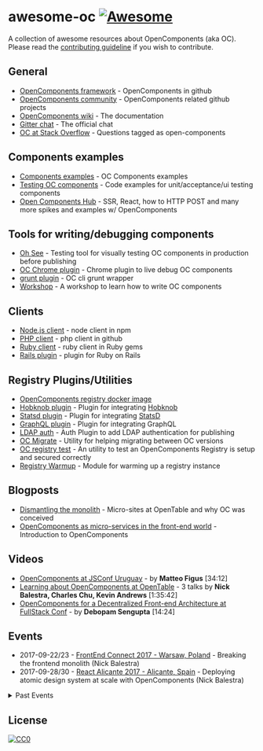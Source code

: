awesome-oc [![Awesome](https://cdn.rawgit.com/sindresorhus/awesome/d7305f38d29fed78fa85652e3a63e154dd8e8829/media/badge.svg)](https://github.com/sindresorhus/awesome)
================

A collection of awesome resources about OpenComponents (aka OC). Please read the [contributing guideline](CONTRIBUTING.md) if you wish to contribute.

## General
* [OpenComponents framework](https://github.com/opentable/oc) - OpenComponents in github
* [OpenComponents community](https://github.com/opencomponents) - OpenComponents related github projects
* [OpenComponents wiki](https://github.com/opentable/oc/wiki) - The documentation
* [Gitter chat](https://gitter.im/opentable/oc) - The official chat
* [OC at Stack Overflow](http://stackoverflow.com/tags/open-components) - Questions tagged as open-components

## Components examples
* [Components examples](https://github.com/opencomponents/oc-components-examples) - OC Components examples
* [Testing OC components](https://github.com/opentable/oc-testing) - Code examples for unit/acceptance/ui testing components
* [Open Components Hub](https://github.com/mattiaerre/oc-hub) - SSR, React, how to HTTP POST and many more spikes and examples w/ OpenComponents

## Tools for writing/debugging components
* [Oh See](https://github.com/opentable/oh-see) - Testing tool for visually testing OC components in production before publishing
* [OC Chrome plugin](https://github.com/opentable/oc-debug-extension) - Chrome plugin to live debug OC components
* [grunt plugin](https://github.com/opentable/grunt-oc) - OC cli grunt wrapper
* [Workshop](https://github.com/opencomponents/oc-workshop) - A workshop to learn how to write OC components

## Clients

* [Node.js client](https://www.npmjs.com/package/oc-client) - node client in npm
* [PHP client](https://github.com/opencomponents/oc-client-php) - php client in github
* [Ruby client](https://rubygems.org/gems/opencomponents) - ruby client in Ruby gems
* [Rails plugin](https://rubygems.org/gems/opencomponents-rails) - plugin for Ruby on Rails

## Registry Plugins/Utilities

* [OpenComponents registry docker image](https://github.com/ciricihq/oc-docker)
* [Hobknob plugin](https://github.com/opentable/oc-hobknob) - Plugin for integrating [Hobknob](https://github.com/opentable/hobknob)
* [Statsd plugin](https://github.com/opentable/oc-statsd) - Plugin for integrating [StatsD](https://github.com/etsy/statsd)
* [GraphQL plugin](https://github.com/opentable/oc-graphql-client) - Plugin for integrating GraphQL
* [LDAP auth](https://github.com/andyroyle/oc-auth-ldap) - Auth Plugin to add LDAP authentication for publishing
* [OC Migrate](https://github.com/opencomponents/oc-migrate) - Utility for helping migrating between OC versions
* [OC registry test](https://github.com/opentable/oc-registry-test) - An utility to test an OpenComponents Registry is setup and secured correctly
* [Registry Warmup](https://github.com/opencomponents/oc-warmup) - Module for warming up a registry instance

## Blogposts

* [Dismantling the monolith](http://tech.opentable.co.uk/blog/2015/02/09/dismantling-the-monolith-microsites-at-opentable/) - Micro-sites at OpenTable and why OC was conceived
* [OpenComponents as micro-services in the front-end world](http://tech.opentable.co.uk/blog/2016/04/27/opencomponents-microservices-in-the-front-end-world/) - Introduction to OpenComponents

## Videos

* [OpenComponents at JSConf Uruguay](https://www.youtube.com/watch?v=M4OXXRdCpyQ) - by **Matteo Figus** [34:12]
* [Learning about OpenComponents at OpenTable](https://vimeo.com/203926042) - 3 talks by **Nick Balestra, Charles Chu, Kevin Andrews** [1:35:42]
* [ OpenComponents for a Decentralized Front-end Architecture at FullStack Conf](https://skillsmatter.com/skillscasts/10577-lightning-talk-opencomponents-for-a-decentralized-front-end-architecture?utm_content=buffer7c6b1&utm_medium=social&utm_source=twitter.com&utm_campaign=buffer) - by **Debopam Sengupta** [14:24]

## Events

* 2017-09-22/23 - [FrontEnd Connect 2017 - Warsaw, Poland](http://frontend-con.io/) - Breaking the frontend monolith (Nick Balestra)
* 2017-09-28/30 - [React Alicante 2017 - Alicante, Spain](http://reactalicante.es/) - Deploying atomic design system at scale with OpenComponents (Nick Balestra)


<details><summary>Past Events</summary>

* 2017-04-19 - [Women of Silicon Valley 2017 - San Francisco](http://www.womenofsiliconvalley.com/) - OpenComponents at OpenTable (Mattia Richetto)
* 2017-03-16 - [Cloud Conf 2017 - Torino](http://2017.cloudconf.it/) - OpenComponents as Microservices in the Front-end world (Matteo Figus)
* 2017-02-09 - [OpenTable Engineering Meetup - San Francisco](https://www.meetup.com/OpenTable-SF-Engineering/events/237174549/) - Build it, ship it (Nick Balestra); Growing with OC by building OT widgets (Charles Chu); Code Ownership (Kevin Andrews)
* 2016-06-23 - [Code Slinger - London](http://www.code-slinger.com/) - OpenComponents workshop (Ant White, Maria Jankowiak, Matteo Figus)
* 2016-04-15 - [JSConf Uruguay - Montevideo](https://jsconf.uy/) - OpenComponents as Microservices in the Front-end world (Matteo Figus)
* 2016-03-18 - [Agile India - Bangalore](https://confengine.com/agile-india-2016) - OpenComponents as Microservices in the Front-end world (Matteo Figus)
* 2015-10-30 - [O'Reilly Velocity - Amsterdam](http://velocityconf.com/devops-web-performance-eu-2015) - OpenComponents as Microservices in the Front-end world (Matteo Figus)
* 2015-10-10 - [Node.js conf Italy - Desenzano del Garda](http://www.nodejsconf.it/) - OpenComponents as Microservices in the Front-end world (Matteo Figus)
* 2015-06-26 - [KCDC - Kansas City](http://www.kcdc.info/) - OpenComponents as Microservices in the Front-end world (Matteo Figus)
* 2015-06-22 - [OpenTable Engineering Meetup - San Francisco](http://www.meetup.com/OpenTable-SF-Engineering/events/223292725/) - OpenComponents as Microservices in the Front-end world (Matteo Figus)
* 2015-05-27 - [LNUG, London](http://lnug.org/) - OpenComponents as Microservices in the Front-end world (Matteo Figus)
* 2015-05-06 - [Api Days Mediterranea - Barcelona](http://mediterranea.apidays.io/) - OpenComponents as Microservices in the Front-end world (Matteo Figus)

</details>

## License

[![CC0](http://i.creativecommons.org/p/zero/1.0/88x31.png)](http://creativecommons.org/publicdomain/zero/1.0/)
